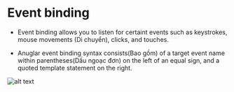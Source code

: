 # Event binding
- Event binding allows you to listen for certaint events such as keystrokes, mouse movements (Di chuyển), clicks, and touches.

- Anuglar event binding syntax consists(Bao gồm) of a target event name within parentheses(Dấu ngoạc đơn) 
on the left 
of an equal sign, and a quoted template statement on the right.

![alt text](https://angular.io/generated/images/guide/template-syntax/syntax-diagram.svg)
